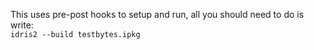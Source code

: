 This uses pre-post hooks to setup and run, all you should need to do is write:  
`idris2 --build testbytes.ipkg`
